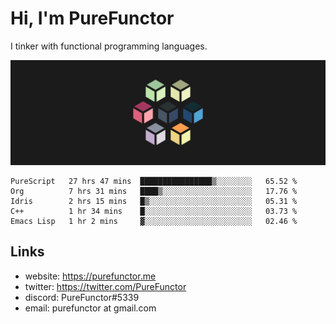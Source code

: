 # Hi, I'm PureFunctor

I tinker with functional programming languages.

![Vitriol Header](./vitriol.png)

<!--START_SECTION:waka-->
```text
PureScript   27 hrs 47 mins  ████████████████▒░░░░░░░░   65.52 % 
Org          7 hrs 31 mins   ████▒░░░░░░░░░░░░░░░░░░░░   17.76 % 
Idris        2 hrs 15 mins   █▒░░░░░░░░░░░░░░░░░░░░░░░   05.31 % 
C++          1 hr 34 mins    █░░░░░░░░░░░░░░░░░░░░░░░░   03.73 % 
Emacs Lisp   1 hr 2 mins     ▓░░░░░░░░░░░░░░░░░░░░░░░░   02.46 % 
```
<!--END_SECTION:waka-->

## Links
+ website: https://purefunctor.me
+ twitter: https://twitter.com/PureFunctor
+ discord: PureFunctor#5339
+ email: purefunctor at gmail.com
